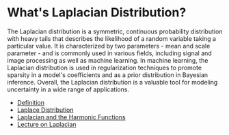 # What's Laplacian Distribution?
The Laplacian distribution is a symmetric, continuous probability distribution with heavy tails that describes the likelihood of a random variable taking a particular value. It is characterized by two parameters - mean and scale parameter - and is commonly used in various fields, including signal and image processing as well as machine learning. In machine learning, the Laplacian distribution is used in regularization techniques to promote sparsity in a model's coefficients and as a prior distribution in Bayesian inference. Overall, the Laplacian distribution is a valuable tool for modeling uncertainty in a wide range of applications.

- [Definition](https://youtu.be/XbabigJ-GUY)
- [Laplace Distribution](https://youtu.be/1wsig_TGrtg)
- [Laplacian and the Harmonic Functions](https://medium.com/intuition/understanding-the-laplacian-and-the-harmonic-functions-32deef71a287)
- [Lecture on Laplacian](https://www.coursera.org/videos/vector-calculus-engineers/Wiaek?query=Laplacian+&source=search)